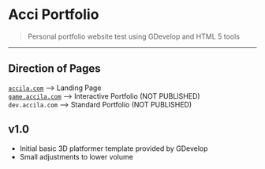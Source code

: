 # Acci Portfolio
>Personal portfolio website test using GDevelop and HTML 5 tools  
--- 
## Direction of Pages
<code>[accila.com](https://accila.com/)</code> --> Landing Page  
<code>[game.accila.com](https://game.accila.com/)</code> --> Interactive Portfolio (NOT PUBLISHED)  
<code>dev.accila.com</code> --> Standard Portfolio (NOT PUBLISHED)

## v1.0
- Initial basic 3D platformer template provided by GDevelop
- Small adjustments to lower volume
